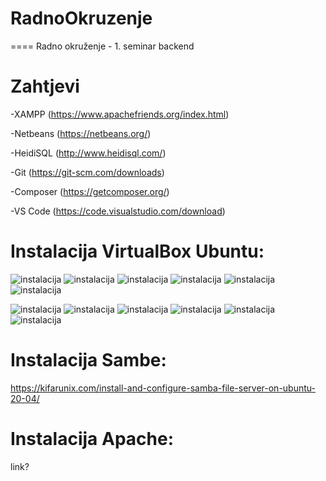 # RadnoOkruzenje
====
Radno okruženje - 1. seminar backend


Zahtjevi
====

-XAMPP (https://www.apachefriends.org/index.html)

-Netbeans (https://netbeans.org/)

-HeidiSQL (http://www.heidisql.com/)

-Git (https://git-scm.com/downloads)

-Composer (https://getcomposer.org/)

-VS Code (https://code.visualstudio.com/download)


Instalacija VirtualBox Ubuntu:
====

![instalacija](screenshoti/1.PNG)
![instalacija](screenshoti/2.PNG)
![instalacija](screenshoti/3.PNG)
![instalacija](screenshoti/4.PNG)
![instalacija](screenshoti/5.PNG)
![instalacija](screenshoti/6.PNG)

![instalacija](screenshoti/8.PNG)
![instalacija](screenshoti/9.PNG)
![instalacija](screenshoti/10.PNG)
![instalacija](screenshoti/11.PNG)
![instalacija](screenshoti/12.PNG)
![instalacija](screenshoti/13.PNG)


Instalacija Sambe:
====
https://kifarunix.com/install-and-configure-samba-file-server-on-ubuntu-20-04/


Instalacija Apache:
====
link?